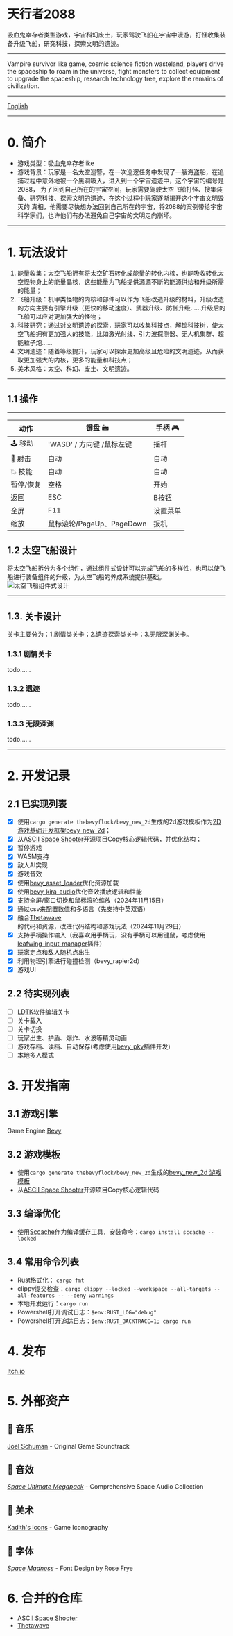 # 天行者2088
吸血鬼幸存者类型游戏，宇宙科幻废土，玩家驾驶飞船在宇宙中漫游，打怪收集装备升级飞船，研究科技，探索文明的遗迹。
______
Vampire survivor like game, cosmic science fiction wasteland, players drive the spaceship to roam in the universe, fight monsters to collect equipment to upgrade the spaceship, research technology tree, explore the remains of civilization.
______
[English](https://github.com/cloudhu/skywalker2088/blob/v0.14.2/README-EN.md)
______
# 0. 简介
- 游戏类型：吸血鬼幸存者like
- 游戏背景：玩家是一名太空巡警，在一次巡逻任务中发现了一艘海盗船，在追捕过程中意外地被一个黑洞吸入，进入到一个宇宙遗迹中，这个宇宙的编号是2088，
        为了回到自己所在的宇宙空间，玩家需要驾驶太空飞船打怪、搜集装备、研究科技、探索文明的遗迹，在这个过程中玩家逐渐揭开这个宇宙文明毁灭的
        真相，他需要尽快想办法回到自己所在的宇宙，将2088的案例带给宇宙科学家们，也许他们有办法避免自己宇宙的文明走向崩坏。
______
# 1. 玩法设计
1. 能量收集：太空飞船拥有将太空矿石转化成能量的转化内核，也能吸收转化太空怪物身上的能量晶核，这些能量为飞船提供源源不断的能源供给和升级所需的能量；
2. 飞船升级：机甲类怪物的内核和部件可以作为飞船改造升级的材料，升级改造的方向主要有引擎升级（更快的移动速度）、武器升级、防御升级……升级后的飞船可以应对更加强大的怪物；
3. 科技研究：通过对文明遗迹的探索，玩家可以收集科技点，解锁科技树，使太空飞船拥有更加强大的技能，比如激光射线、引力波探测器、无人机集群、超能粒子炮……
4. 文明遗迹：随着等级提升，玩家可以探索更加高级且危险的文明遗迹，从而获取更加强大的内核，更多的能量和科技点；
5. 美术风格：太空、科幻、废土、文明遗迹。
______

## 1.1 操作
______
| 动作     | 键盘 🖮                | 手柄 🎮 |
|--------|----------------------|-------|
| 🕹️ 移动 | 'WASD' / 方向键 /鼠标左键   | 摇杆    |
| 🔫 射击  | 自动                   | 自动    |
| 💥 技能  | 自动                   | 自动    |
| 暂停/恢复  | 空格                   | 开始    |
| 返回     | ESC                  | B按钮   |
| 全屏     | F11                  | 设置菜单  |
| 缩放     | 鼠标滚轮/PageUp、PageDown | 扳机    |

## 1.2 太空飞船设计
将太空飞船拆分为多个组件，通过组件式设计可以完成飞船的多样性，也可以使飞船进行装备组件的升级，为太空飞船的养成系统提供基础。
![太空飞船组件式设计](https://github.com/cloudhu/skywalker2088/blob/v0.14.2/docs/design/draw/designs-Spaceship.png "飞船设计图")
______
##  1.3. 关卡设计
关卡主要分为：1.剧情类关卡；2.遗迹探索类关卡；3.无限深渊关卡。
###  1.3.1 剧情关卡
todo……
###  1.3.2 遗迹
todo……
###  1.3.3 无限深渊
todo……

______
# 2. 开发记录
## 2.1 已实现列表 
- [x] 使用`cargo generate thebevyflock/bevy_new_2d`生成的2d游戏模板作为[2D游戏基础开发框架bevy_new_2d](https://github.com/TheBevyFlock/bevy_new_2d)；
- [x] 从[ASCII Space Shooter](https://github.com/JamesHDuffield/ascii-rust)开源项目Copy核心逻辑代码，并优化结构；
- [x] 暂停游戏
- [x] WASM支持
- [x] 敌人AI实现
- [x] 游戏音效
- [x] 使用[bevy_asset_loader](https://github.com/NiklasEi/bevy_asset_loader)优化资源加载
- [x] 使用[bevy_kira_audio](https://github.com/NiklasEi/bevy_kira_audio)优化音效播放逻辑和性能
- [x] 支持全屏/窗口切换和鼠标滚轮缩放（2024年11月15日）
- [x] 通过csv来配置数值和多语言（先支持中英双语）
- [x] 融合[Thetawave](https://github.com/thetawavegame/thetawave)的代码和资源，改进代码结构和游戏玩法（2024年11月29日）
- [x] 支持手柄操作输入（我喜欢用手柄玩，没有手柄可以用键鼠，考虑使用[leafwing-input-manager](https://github.com/leafwing-studios/leafwing-input-manager)插件）
- [x] 玩家定点和敌人随机点出生
- [x] 利用物理引擎进行碰撞检测（bevy_rapier2d）
- [x] 游戏UI

## 2.2 待实现列表
- [ ] [LDTK](https://github.com/Trouv/bevy_ecs_ldtk)软件编辑关卡
- [ ] 关卡载入
- [ ] 关卡切换
- [ ] 玩家出生、护盾、爆炸、水波等精灵动画
- [ ] 游戏存档、读档、自动保存(考虑使用[bevy_pkv](https://github.com/johanhelsing/bevy_pkv)插件开发)
- [ ] 本地多人模式

# 3. 开发指南
## 3.1 游戏引擎
   Game Engine:[Bevy](https://bevyengine.org/)
## 3.2 游戏模板
- 使用`cargo generate thebevyflock/bevy_new_2d`生成的[bevy_new_2d 游戏模板](https://github.com/TheBevyFlock/bevy_new_2d)
- 从[ASCII Space Shooter](https://github.com/JamesHDuffield/ascii-rust)开源项目Copy核心逻辑代码

## 3.3 编译优化
- 使用[Sccache](https://github.com/mozilla/sccache)作为编译缓存工具，安装命令：`cargo install sccache --locked`

## 3.4 常用命令列表
- Rust格式化： `cargo fmt`
- clippy提交检查：`cargo clippy --locked --workspace --all-targets --all-features -- --deny warnings`
- 本地开发运行：`cargo run`
- Powershell打开调试日志：`$env:RUST_LOG="debug"`
- Powershell打开追踪日志：`$env:RUST_BACKTRACE=1; cargo run`

# 4. 发布
[Itch.io](https://cloudhu.itch.io/skywalker2088)

# 5. 外部资产

## 🎵 音乐
[Joel Schuman](https://joelhasa.site/) - Original Game Soundtrack

## 📢 音效
[*Space Ultimate Megapack*](https://gamesupply.itch.io/ultimate-space-game-mega-asset-package) - Comprehensive Space Audio Collection

## 🎨 美术
[Kadith's icons](https://kadith.itch.io/kadiths-free-icons) - Game Iconography

## 📜 字体
[*Space Madness*](https://modernmodron.itch.io/) - Font Design by Rose Frye

# 6. 合并的仓库
- [ASCII Space Shooter](https://github.com/JamesHDuffield/ascii-rust)
- [Thetawave](https://github.com/thetawavegame/thetawave)